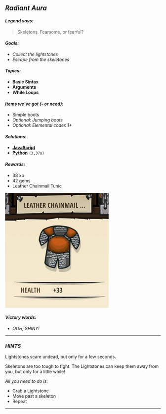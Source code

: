 ## _Radiant Aura_

#### _Legend says:_
> Skeletons. Fearsome, or fearful?

#### _Goals:_
+ _Collect the lightstones_
+ _Escape from the skeletones_

#### _Topics:_
+ **Basic Sintax**
+ **Arguments**
+ **While Loops**

#### _Items we've got (- or need):_
+ Simple boots
+ _Optional: Jumping boots_
+ _Optional: Elemental codex 1+_

#### _Solutions:_
+ **[JavaScript](radiantAura.js)**
+ **[Python](radiant_aura.py)** `(3,37s)`

#### _Rewards:_
+ 38 xp
+ 42 gems
+ Leather Chainmail Tunic

![](img/leather_tunic.jpg)

#### _Victory words:_
+ _OOH, SHINY!_

___

### _HINTS_

Lightstones scare undead, but only for a few seconds.

Skeletons are too tough to fight. The Lightstones can keep them away from you, but only for a little while!

_All you need to do is:_
+ Grab a Lightstone
+ Move past a skeleton
+ Repeat

___
